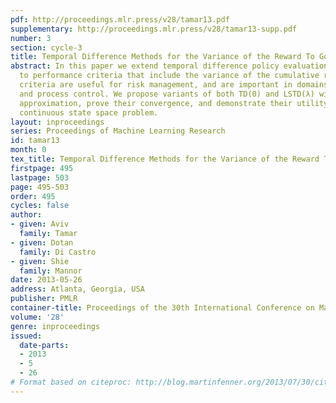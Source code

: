 ```yaml
---
pdf: http://proceedings.mlr.press/v28/tamar13.pdf
supplementary: http://proceedings.mlr.press/v28/tamar13-supp.pdf
number: 3
section: cycle-3
title: Temporal Difference Methods for the Variance of the Reward To Go
abstract: In this paper we extend temporal difference policy evaluation algorithms
  to performance criteria that include the variance of the cumulative reward. Such
  criteria are useful for risk management, and are important in domains such as finance
  and process control. We propose variants of both TD(0) and LSTD(λ) with linear function
  approximation, prove their convergence, and demonstrate their utility in a 4-dimensional
  continuous state space problem.
layout: inproceedings
series: Proceedings of Machine Learning Research
id: tamar13
month: 0
tex_title: Temporal Difference Methods for the Variance of the Reward To Go
firstpage: 495
lastpage: 503
page: 495-503
order: 495
cycles: false
author:
- given: Aviv
  family: Tamar
- given: Dotan
  family: Di Castro
- given: Shie
  family: Mannor
date: 2013-05-26
address: Atlanta, Georgia, USA
publisher: PMLR
container-title: Proceedings of the 30th International Conference on Machine Learning
volume: '28'
genre: inproceedings
issued:
  date-parts:
  - 2013
  - 5
  - 26
# Format based on citeproc: http://blog.martinfenner.org/2013/07/30/citeproc-yaml-for-bibliographies/
---
```

